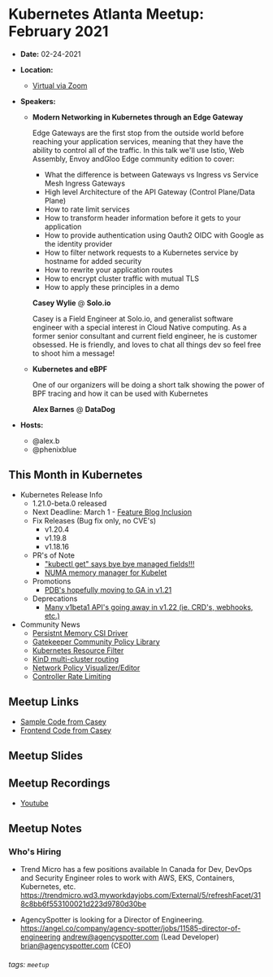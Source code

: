 # Kubernetes Atlanta Meetup: February 2021<!--Month Year-->

- **Date:** 02-24-2021<!--date as MM.DD.YYYY-->
- **Location:**
    - [Virtual via Zoom](https://www.meetup.com/Kubernetes-Atlanta-Meetup/events/276201050/)
- **Speakers:**
    - **Modern Networking in Kubernetes through an Edge Gateway**

        Edge Gateways are the first stop from the outside world before reaching your application services, meaning that they have the ability to control all of the traffic. In this talk we'll use Istio, Web Assembly, Envoy andGloo Edge community edition to cover:
        - What the difference is between Gateways vs Ingress vs Service Mesh Ingress Gateways
        - High level Architecture of the API Gateway (Control Plane/Data Plane)
        - How to rate limit services
        - How to transform header information before it gets to your application
        - How to provide authentication using Oauth2 OIDC with Google as the identity provider
        - How to filter network requests to a Kubernetes service by hostname for added security
        - How to rewrite your application routes
        - How to encrypt cluster traffic with mutual TLS
        - How to apply these principles in a demo

        **Casey Wylie** @ **Solo.io**

        Casey is a Field Engineer at Solo.io, and generalist software engineer with a special interest in Cloud Native computing. As a former senior consultant and current field engineer, he is customer obsessed. He is friendly, and loves to chat all things dev so feel free to shoot him a message!
    - **Kubernetes and eBPF**
        
        One of our organizers will be doing a short talk showing the power of BPF tracing and how it can be used with Kubernetes

        **Alex Barnes** @ **DataDog**

- **Hosts:**
    - @alex.b
    - @phenixblue

## This Month in Kubernetes

- Kubernetes Release Info
    - 1.21.0-beta.0 released
    - Next Deadline: March 1 - [Feature Blog Inclusion](https://docs.google.com/spreadsheets/d/1-rFkGmpyDN39gY2M_RX6Ugs_AIig9GXw1FkRLWWmWfw/edit?ts=6023741c#gid=0)
    - Fix Releases (Bug fix only, no CVE's)
        - v1.20.4
        - v1.19.8
        - v1.18.16
    - PR's of Note
        - ["kubectl get" says bye bye managed fields!!!](https://github.com/kubernetes/kubernetes/pull/96878)
        - [NUMA memory manager for Kubelet](https://github.com/kubernetes/kubernetes/pull/95479)
    - Promotions
        - [PDB's hopefully moving to GA in v1.21](https://github.com/kubernetes/enhancements/pull/2114)
    - Deprecations
        - [Many v1beta1 API's going away in v1.22 (ie. CRD's, webhooks, etc.)](https://groups.google.com/g/kubernetes-dev/c/z_AE1EHhZF4)
- Community News
    - [Persistnt Memory CSI Driver](https://github.com/intel/pmem-csi)
    - [Gatekeeper Community Policy Library](https://github.com/open-policy-agent/gatekeeper-library)
    - [Kubernetes Resource Filter](https://github.com/ryane/kfilt)
    - [KinD multi-cluster routing](https://gist.github.com/aojea/00bca6390f5f67c0a30db6acacf3ea91#multiple-clusters)
    - [Network Policy Visualizer/Editor](https://editor.cilium.io)
    - [Controller Rate Limiting](https://danielmangum.com/posts/controller-runtime-client-go-rate-limiting/)

## Meetup Links

- [Sample Code from Casey](https://github.com/cmwylie19/envoy-kube-talk)
- [Frontend Code from Casey](https://github.com/cmwylie19/envoy-kube-talk-frontend)

## Meetup Slides

## Meetup Recordings
- [Youtube](https://youtu.be/TojHJ_Ey0sY)

## Meetup Notes

### Who's Hiring 
- Trend Micro has a few positions available In Canada for Dev, DevOps and Security Engineer roles to work with AWS, EKS, Containers, Kubernetes, etc. https://trendmicro.wd3.myworkdayjobs.com/External/5/refreshFacet/318c8bb6f553100021d223d9780d30be

- AgencySpotter is looking for a Director of Engineering.
https://angel.co/company/agency-spotter/jobs/11585-director-of-engineering
andrew@agencyspotter.com (Lead Developer) brian@agencyspotter.com (CEO)

###### tags: `meetup` <!--Add additional tags for `year`, `month` and anything else pertinent-->